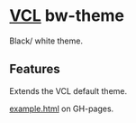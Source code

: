 # [VCL](https://github.com/vcl/vcl/doc) bw-theme

Black/ white theme.

## Features

Extends the VCL default theme.

[example.html](/demo/example.html) on GH-pages.
